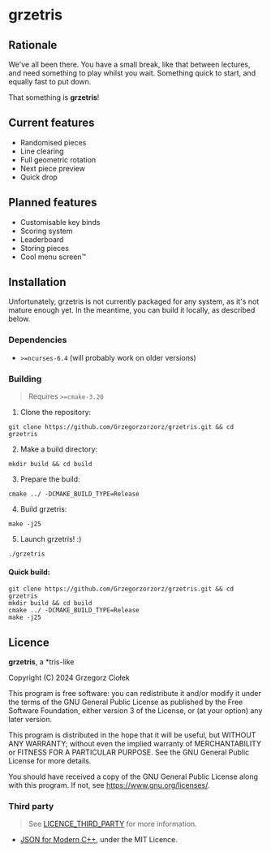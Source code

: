 # grzetris

## Rationale

We've all been there. You have a small break, like that between lectures,
and need something to play whilst you wait. Something quick to start, and
equally fast to put down.

That something is **grzetris**!

## Current features
- Randomised pieces
- Line clearing
- Full geometric rotation
- Next piece preview
- Quick drop

## Planned features
- Customisable key binds
- Scoring system
- Leaderboard
- Storing pieces
- Cool menu screen™

## Installation

Unfortunately, grzetris is not currently packaged for any system, as it's
not mature enough yet. In the meantime, you can build it locally, as described
below.

### Dependencies
- `>=ncurses-6.4` (will probably work on older versions)

### Building
> Requires `>=cmake-3.20`

1. Clone the repository:
```shell
git clone https://github.com/Grzegorzorzorz/grzetris.git && cd grzetris
```
2. Make a build directory:
```shell
mkdir build && cd build
```
3. Prepare the build:
```shell
cmake ../ -DCMAKE_BUILD_TYPE=Release
```
4. Build grzetris:
```shell
make -j25
```
5. Launch grzetris! :)
```shell
./grzetris
```

#### Quick build:
```shell
git clone https://github.com/Grzegorzorzorz/grzetris.git && cd grzetris
mkdir build && cd build
cmake ../ -DCMAKE_BUILD_TYPE=Release
make -j25
```

## Licence

**grzetris**, a *tris-like

Copyright (C) 2024 Grzegorz Ciołek

This program is free software: you can redistribute it and/or modify
it under the terms of the GNU General Public License as published by
the Free Software Foundation, either version 3 of the License, or
(at your option) any later version.

This program is distributed in the hope that it will be useful,
but WITHOUT ANY WARRANTY; without even the implied warranty of
MERCHANTABILITY or FITNESS FOR A PARTICULAR PURPOSE.  See the
GNU General Public License for more details.

You should have received a copy of the GNU General Public License
along with this program.  If not, see <https://www.gnu.org/licenses/>.

### Third party
> See [LICENCE_THIRD_PARTY](LICENCE_THIRD_PARTY) for more information.

- [JSON for Modern C++](https://github.com/nlohmann/json), under the MIT Licence.
